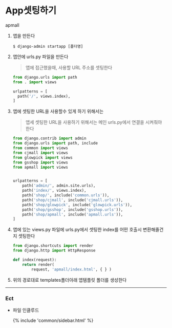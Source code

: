 # App셋팅하기

apmall

1. 앱을 만든다

   ```shell
   $ django-admin startapp [폴더명]
   ```

2. 앱안에 urls.py 파일을 만든다

   > 앱에 접근했을때, 사용할 URL 주소를 셋팅한다

   ```python
   from django.urls import path
   from . import views
   
   urlpatterns = [
     path('/', views.index),
   ]
   ```

3. 앱에 셋팅한 URL을 사용할수 있게 하기 위해서는

   > 앱세 셋팅한 URL을 사용하기 위해서는 메인 urls.py에서 연결을 시켜줘야 한다

   ```python
   from django.contrib import admin
   from django.urls import path, include
   from common import views
   from cjmall import views
   from glowpick import views
   from gsshop import views
   from apmall import views
   
   
   urlpatterns = [
       path('admin/', admin.site.urls),
       path('index/', views.index),
       path('shop/', include('common.urls')),
       path('shop/cjmall', include('cjmall.urls')),
       path('shop/glowpick', include('glowpick.urls')),
       path('shop/gsshop', include('gsshop.urls')),
       path('shop/apmall', include('apmall.urls')),
   ]
   ```

   

4. 앱에 있는 views.py 파일에 urls.py에서 셋팅한 index를 어떤 호출시 변환해줄건지 셋팅한다

   ```python
   from django.shortcuts import render
   from django.http import HttpResponse
   
   def index(request):
       return render(
           request, 'apmall/index.html', { } )
   ```

   

5. 위의 경로대로 templates폴더아래 앱템플릿 폴더를 생성한다







---

### Ect

- 파일 인클루드

  {% include 'common/sidebar.html' %}

